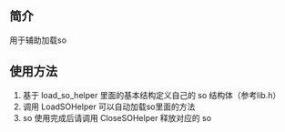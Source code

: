 ## 简介 ##

用于辅助加载so

## 使用方法 ##

1. 基于 load_so_helper 里面的基本结构定义自己的 so 结构体（参考lib.h）
2. 调用 LoadSOHelper 可以自动加载so里面的方法
3. so 使用完成后请调用 CloseSOHelper 释放对应的 so